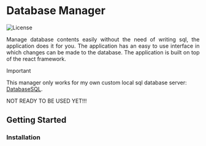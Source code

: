 # Database Manager
![License](https://img.shields.io/badge/license-MIT-green.svg?style=flat)

<p align="justify">
  Manage database contents easily without the need of writing sql, the application does it for you. The application has an easy to use interface in which changes can be made to the database. The application is built on top of the react framework.
</p>

> [!IMPORTANT]
> This manager only works for my own custom local sql database server: <a href="https://github.com/WilliwadelmaWisky/DatabaseSQL">DatabaseSQL</a>. 

NOT READY TO BE USED YET!!!

## Getting Started
### Installation

